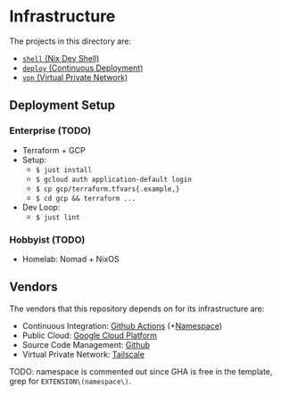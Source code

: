 # Infrastructure

The projects in this directory are:

- [`shell` (Nix Dev Shell)](../shell)
- [`deploy` (Continuous Deployment)](./deploy)
- [`vpn` (Virtual Private Network)](./vpn)

## Deployment Setup

### Enterprise (TODO)

- Terraform + GCP
- Setup:
  - `$ just install`
  - `$ gcloud auth application-default login`
  - `$ cp gcp/terraform.tfvars{.example,}`
  - `$ cd gcp && terraform ...`
- Dev Loop:
  - `$ just lint`

### Hobbyist (TODO)

- Homelab: Nomad + NixOS

## Vendors

The vendors that this repository depends on for its infrastructure are:

- Continuous Integration: [Github Actions](https://github.com/features/actions) (+[Namespace](https://namespace.so/))
- Public Cloud: [Google Cloud Platform](https://cloud.google.com/)
- Source Code Management: [Github](https://github.com/)
- Virtual Private Network: [Tailscale](https://tailscale.com/)

TODO: namespace is commented out since GHA is free in the template, grep for `EXTENSION\(namespace\)`.
